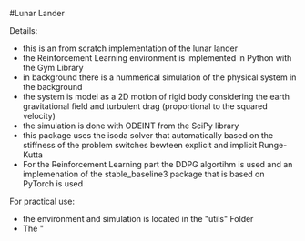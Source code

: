 #Lunar Lander

Details:
- this is an from scratch implementation of the lunar lander
- the Reinforcement Learning environment is implemented in Python with the Gym Library
- in background there is a nummerical simulation of the physical system in the background
- the system is model as a 2D motion of rigid body considering the earth gravitational field and turbulent drag (proportional to the squared velocity)
- the simulation is done with ODEINT from the SciPy library
- this package uses the isoda solver that automatically based on the stiffness of the problem switches bewteen explicit and implicit Runge-Kutta
- For the Reinforcement Learning part the DDPG algortihm is used and an implemenation of the stable_baseline3 package that is based on PyTorch is used

For practical use: 
- the environment and simulation is located in the "utils" Folder
-  The "
